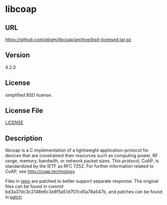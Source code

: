 # libcoap

## URL

https://github.com/obgm/libcoap/archive/bsd-licensed.tar.gz

## Version

4.2.0

## License

simplified BSD license.

## License File

[LICENSE](repo/LICENSE.BSD)

## Description

libcoap is a C implementation of a lightweight application-protocol for devices that are constrained their resources such as computing power, RF range, memory, bandwith, or network packet sizes. This protocol, CoAP, is standardized by the IETF as RFC 7252. For further information related to CoAP, see http://coap.technology.

Files in [repo](repo) are patched to better support separate response. The original files can be found in commit bd3a37dc3c2148e6c3e8f5a51d707cd5a78a547b, and patches can be found in [patch](patch).
